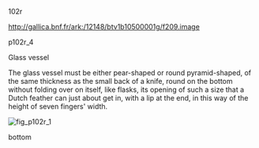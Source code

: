102r

http://gallica.bnf.fr/ark:/12148/btv1b10500001g/f209.image

p102r_4

Glass vessel

The glass vessel must be either pear-shaped or round pyramid-shaped, of  the same thickness as the small back of a knife, round on the bottom without folding over on itself, like flasks, its opening of such a size that a Dutch feather can just about get in, with a lip at the end, in this way of the height of seven fingers' width.

![fig_p102r_1](https://drive.google.com/open?id=0B9-oNrvWdlO5MVhNYTRzOXJzR2M)

bottom
